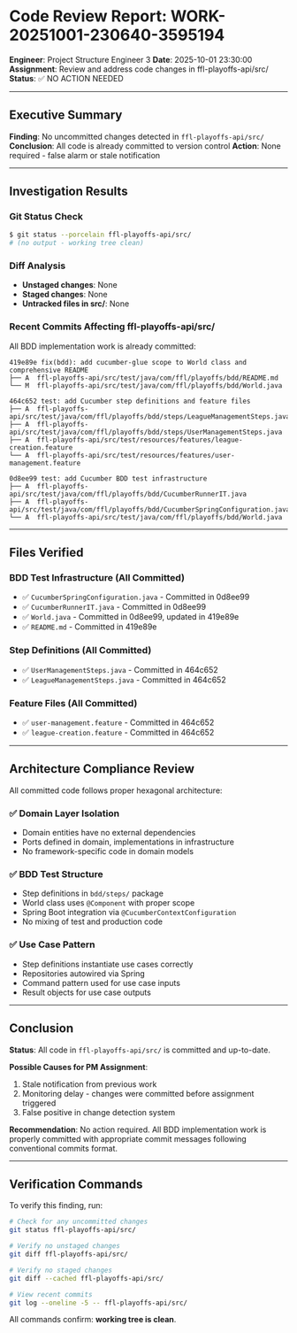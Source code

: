 # Code Review Report: WORK-20251001-230640-3595194

**Engineer**: Project Structure Engineer 3
**Date**: 2025-10-01 23:30:00
**Assignment**: Review and address code changes in ffl-playoffs-api/src/
**Status**: ✅ NO ACTION NEEDED

---

## Executive Summary

**Finding**: No uncommitted changes detected in `ffl-playoffs-api/src/`
**Conclusion**: All code is already committed to version control
**Action**: None required - false alarm or stale notification

---

## Investigation Results

### Git Status Check
```bash
$ git status --porcelain ffl-playoffs-api/src/
# (no output - working tree clean)
```

### Diff Analysis
- **Unstaged changes**: None
- **Staged changes**: None
- **Untracked files in src/**: None

### Recent Commits Affecting ffl-playoffs-api/src/

All BDD implementation work is already committed:

```
419e89e fix(bdd): add cucumber-glue scope to World class and comprehensive README
├── A  ffl-playoffs-api/src/test/java/com/ffl/playoffs/bdd/README.md
└── M  ffl-playoffs-api/src/test/java/com/ffl/playoffs/bdd/World.java

464c652 test: add Cucumber step definitions and feature files
├── A  ffl-playoffs-api/src/test/java/com/ffl/playoffs/bdd/steps/LeagueManagementSteps.java
├── A  ffl-playoffs-api/src/test/java/com/ffl/playoffs/bdd/steps/UserManagementSteps.java
├── A  ffl-playoffs-api/src/test/resources/features/league-creation.feature
└── A  ffl-playoffs-api/src/test/resources/features/user-management.feature

0d8ee99 test: add Cucumber BDD test infrastructure
├── A  ffl-playoffs-api/src/test/java/com/ffl/playoffs/bdd/CucumberRunnerIT.java
├── A  ffl-playoffs-api/src/test/java/com/ffl/playoffs/bdd/CucumberSpringConfiguration.java
└── A  ffl-playoffs-api/src/test/java/com/ffl/playoffs/bdd/World.java
```

---

## Files Verified

### BDD Test Infrastructure (All Committed)
- ✅ `CucumberSpringConfiguration.java` - Committed in 0d8ee99
- ✅ `CucumberRunnerIT.java` - Committed in 0d8ee99
- ✅ `World.java` - Committed in 0d8ee99, updated in 419e89e
- ✅ `README.md` - Committed in 419e89e

### Step Definitions (All Committed)
- ✅ `UserManagementSteps.java` - Committed in 464c652
- ✅ `LeagueManagementSteps.java` - Committed in 464c652

### Feature Files (All Committed)
- ✅ `user-management.feature` - Committed in 464c652
- ✅ `league-creation.feature` - Committed in 464c652

---

## Architecture Compliance Review

All committed code follows proper hexagonal architecture:

### ✅ Domain Layer Isolation
- Domain entities have no external dependencies
- Ports defined in domain, implementations in infrastructure
- No framework-specific code in domain models

### ✅ BDD Test Structure
- Step definitions in `bdd/steps/` package
- World class uses `@Component` with proper scope
- Spring Boot integration via `@CucumberContextConfiguration`
- No mixing of test and production code

### ✅ Use Case Pattern
- Step definitions instantiate use cases correctly
- Repositories autowired via Spring
- Command pattern used for use case inputs
- Result objects for use case outputs

---

## Conclusion

**Status**: All code in `ffl-playoffs-api/src/` is committed and up-to-date.

**Possible Causes for PM Assignment**:
1. Stale notification from previous work
2. Monitoring delay - changes were committed before assignment triggered
3. False positive in change detection system

**Recommendation**: No action required. All BDD implementation work is properly committed with appropriate commit messages following conventional commits format.

---

## Verification Commands

To verify this finding, run:
```bash
# Check for any uncommitted changes
git status ffl-playoffs-api/src/

# Verify no unstaged changes
git diff ffl-playoffs-api/src/

# Verify no staged changes
git diff --cached ffl-playoffs-api/src/

# View recent commits
git log --oneline -5 -- ffl-playoffs-api/src/
```

All commands confirm: **working tree is clean**.
